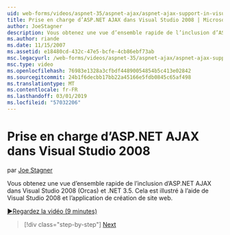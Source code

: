 ```yaml
---
uid: web-forms/videos/aspnet-35/aspnet-ajax/aspnet-ajax-support-in-visual-studio-2008
title: Prise en charge d’ASP.NET AJAX dans Visual Studio 2008 | Microsoft Docs
author: JoeStagner
description: Vous obtenez une vue d’ensemble rapide de l’inclusion d’ASP.NET AJAX dans Visual Studio 2008 (Orcas) et .NET 3.5. Cela est illustré à l’aide de Visual Studio...
ms.author: riande
ms.date: 11/15/2007
ms.assetid: e18480cd-432c-47e5-bcfe-4cb86ebf73ab
msc.legacyurl: /web-forms/videos/aspnet-35/aspnet-ajax/aspnet-ajax-support-in-visual-studio-2008
msc.type: video
ms.openlocfilehash: 76983e1328a3cfbdf44890054854b5c413e02842
ms.sourcegitcommit: 24b1f6decbb17bb22a45166e5fdb0845c65af498
ms.translationtype: MT
ms.contentlocale: fr-FR
ms.lasthandoff: 03/01/2019
ms.locfileid: "57032206"
---
```

<a name="aspnet-ajax-support-in-visual-studio-2008"></a>Prise en charge d’ASP.NET AJAX dans Visual Studio 2008
====================
par [Joe Stagner](https://github.com/JoeStagner)

Vous obtenez une vue d’ensemble rapide de l’inclusion d’ASP.NET AJAX dans Visual Studio 2008 (Orcas) et .NET 3.5. Cela est illustré à l’aide de Visual Studio 2008 et l’application de création de site web.

[&#9654;Regardez la vidéo (9 minutes)](https://channel9.msdn.com/Blogs/ASP-NET-Site-Videos/aspnet-ajax-support-in-visual-studio-2008)

> [!div class="step-by-step"]
> [Next](adding-ajax-functionality-to-an-existing-aspnet-page.md)
